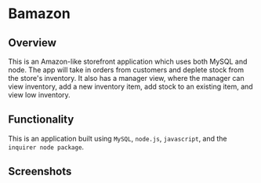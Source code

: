 # Bamazon
## Overview
This is an Amazon-like storefront application which uses both MySQL and node. The app will take in orders from customers and deplete stock from the store's inventory. It also has a manager view, where the manager can view inventory, add a new inventory item, add stock to an existing item, and view low inventory. 

## Functionality 
This is an application built using `MySQL`, `node.js`, `javascript`, and the `inquirer node package`. 

## Screenshots

